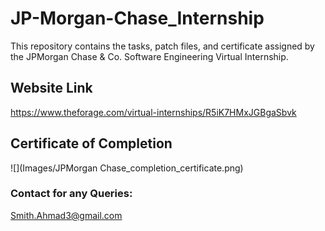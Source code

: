 # JP-Morgan-Chase_Internship
This repository contains the tasks, patch files, and certificate assigned by the JPMorgan Chase &amp; Co. Software Engineering Virtual Internship.

## Website Link
https://www.theforage.com/virtual-internships/R5iK7HMxJGBgaSbvk

## Certificate of Completion
![](Images/JPMorgan Chase_completion_certificate.png)

### Contact for any Queries:
Smith.Ahmad3@gmail.com